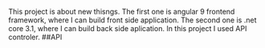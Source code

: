 This project is about new thisngs. The first one is angular 9 frontend framework, where I can build front side application. The second one  is .net core 3.1, where I can build back side aplication. 
In this project I used API controler.
##API
